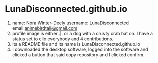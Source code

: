 # LunaDisconnected.github.io

1.	name: Nora Winter-Deely username: LunaDisconnected email:animebirdtail@gmail.com
2.	profile image is either .|. or a dog with a crusty crab hat on. I have a status set to ello everybody and 4 contributions.
3.	its a README file and its name is LunaDisconnected.github.io
4.	I downloaded the desktop software, logged into the software and clicked a button that said copy repository and I clicked confirm.
